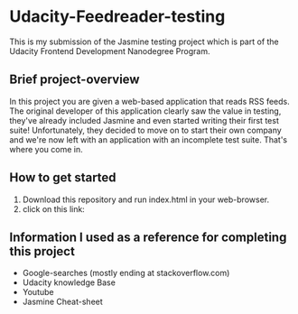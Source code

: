 # Udacity-Feedreader-testing

This is my submission of the Jasmine testing project which is part of the Udacity Frontend Development Nanodegree Program.

## Brief project-overview
In this project you are given a web-based application that reads RSS feeds. 
The original developer of this application clearly saw the value in testing, they've already included Jasmine and even started writing their first test suite! 
Unfortunately, they decided to move on to start their own company and we're now left with an application with an incomplete test suite. 
That's where you come in.

## How to get started
1. Download this repository and run index.html in your web-browser.
2. click on this link:

## Information I used as a reference for completing this project
* Google-searches (mostly ending at stackoverflow.com)
* Udacity knowledge Base
* Youtube
* Jasmine Cheat-sheet
